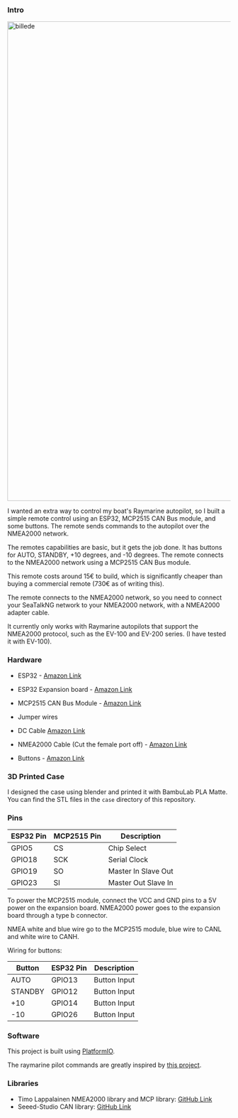 ### Intro
<img width="1920" height="1080" alt="billede" src="https://github.com/user-attachments/assets/769d572b-4528-464a-9b68-38c7eee1a444" />

I wanted an extra way to control my boat's Raymarine autopilot, so I built a simple remote control using an ESP32, MCP2515 CAN Bus module, and some buttons. The remote sends commands to the autopilot over the NMEA2000 network.

The remotes capabilities are basic, but it gets the job done. It has buttons for AUTO, STANDBY, +10 degrees, and -10 degrees. The remote connects to the NMEA2000 network using a MCP2515 CAN Bus module.

This remote costs around 15€ to build, which is significantly cheaper than buying a commercial remote (730€ as of writing this).

The remote connects to the NMEA2000 network, so you need to connect your SeaTalkNG network to your NMEA2000 network, with a NMEA2000 adapter cable.

It currently only works with Raymarine autopilots that support the NMEA2000 protocol, such as the EV-100 and EV-200 series. (I have tested it with EV-100).


### Hardware
- ESP32 - [Amazon Link](https://www.amazon.de/APKLVSR-ESP-32S-udviklingsboard-str%C3%B8mforsyningskort-Bluetooth/dp/B0CQNCGVKM/ref=sr_1_8_sspa?crid=157F5NKS2WYJ2&dib=eyJ2IjoiMSJ9.wLRADyRoyeR2s6vqHTGry7QMBY8ZXUlel1aBJtWTnddCheZKRcjnThHXdT1NJG-2nCVJ4asu0Dzg8uejYnVLczWsI7xl7nQ_AWQQNtnJ6Xc862KcwAc4HAiHupAEV7sLtvEUcDK_j679_gtx_AzqYLS-odK_MuJGc8ni9yhnzrsLvDVAO6oSgiQap1S5uc7Zi76ICIjX04mRxioljERGHOV-YkpwxttXSQI5SUCi0ic.afFXyL4tCUZm0WGrz5JXD0rZxOZs8mNgvxDRSIcAT3c&dib_tag=se&keywords=esp32&qid=1758743039&sprefix=esp32%2Caps%2C177&sr=8-8-spons&sp_csd=d2lkZ2V0TmFtZT1zcF9tdGY&psc=1)

- ESP32 Expansion board - [Amazon Link](https://www.amazon.de/APKLVSR-ESP-32S-udviklingsboard-str%C3%B8mforsyningskort-Bluetooth/dp/B0CQNCGVKM/ref=sr_1_8_sspa?crid=157F5NKS2WYJ2&dib=eyJ2IjoiMSJ9.wLRADyRoyeR2s6vqHTGry7QMBY8ZXUlel1aBJtWTnddCheZKRcjnThHXdT1NJG-2nCVJ4asu0Dzg8uejYnVLczWsI7xl7nQ_AWQQNtnJ6Xc862KcwAc4HAiHupAEV7sLtvEUcDK_j679_gtx_AzqYLS-odK_MuJGc8ni9yhnzrsLvDVAO6oSgiQap1S5uc7Zi76ICIjX04mRxioljERGHOV-YkpwxttXSQI5SUCi0ic.afFXyL4tCUZm0WGrz5JXD0rZxOZs8mNgvxDRSIcAT3c&dib_tag=se&keywords=esp32&qid=1758743039&sprefix=esp32%2Caps%2C177&sr=8-8-spons&sp_csd=d2lkZ2V0TmFtZT1zcF9tdGY&psc=1)
- MCP2515 CAN Bus Module - [Amazon Link](https://www.amazon.de/dp/B0CTF7PX4S?ref=ppx_yo2ov_dt_b_fed_asin_title)

- Jumper wires
- DC Cable [Amazon Link](https://www.amazon.de/RUNCCI-YUN-monteringsadapters%C3%A6t-adapter-mobiltelefon-overv%C3%A5gningskameraer-5-mm-x-2-1-hult-stik-s%C3%A6t-R326/dp/B089DXQDS9/ref=sr_1_8_sspa?crid=1LS18SSET92UQ&dib=eyJ2IjoiMSJ9.0MvcZq4FL9tukzkbNL8Kc_O2Dy5I_OLsphuZPs0Y8dO5VbAqFcNuC3cBiQl5JEUXXQfYeXM9Cyvab0MEV-0dDMpUVL9RiPQk2GMMuN5eq1Iu54aWbxtYVN-b5YDzOtQFNuuPZEG47eYEXUVEkmVus8O-_54m3TIYmPdritAhwBFFpLomeNHKvadal9eXJEm1cQXohz4b252p92A1Fkh9j9tTcoiB_aPzKvB3okbrwVM.0yXLbzv-yiR9L1d_2io-0TS9p48OUVYizj15owr5iT8&dib_tag=se&keywords=dc+cable&qid=1758743749&sprefix=dc+cable%2Caps%2C95&sr=8-8-spons&sp_csd=d2lkZ2V0TmFtZT1zcF9tdGY&psc=1)
- NMEA2000 Cable (Cut the female port off) - [Amazon Link](https://www.amazon.de/NMEA2000-backbone-kabel-drop-kabel-marinebl%C3%A5-GPS-tilbeh%C3%B8r/dp/B0BBS2L8PD/ref=sr_1_1_sspa?crid=2UFT86MVB7YBA&dib=eyJ2IjoiMSJ9.QW_mtvHLf6kRCkO8CFeVHJm7VVASIcKvsNfWnPs7ycZl7X45wUgbT0JkGKALCxjt00jjCCO40WvVnbHnueS-T2mCKkzXBup89CO1E_YbPYyKCfNnv6fhzpgHz0wNJJNAUS5bY0NbkZgPPbtqUuQMsOfGeC8XTrsxxOol8b7vsLyZUrrSJez_EmtWQFeYpJqnOTwOCpej3PEsk4Tr6KpYHkg_I4j13zVsO9lTqGIBpTId28NoBnXcmbXXF3AznUbyLrIWxeX1rd6trBVDHPdK1FlLwXsX1NHqjqImUxp1_c8.J9a2Eu1v-KSy1V8Vmfkl-yIs91VMnOnlRwJJXzUw978&dib_tag=se&keywords=nmea2000+cable&qid=1758744504&sprefix=nmea2000+cable%2Caps%2C83&sr=8-1-spons&sp_csd=d2lkZ2V0TmFtZT1zcF9hdGY&psc=1)
- Buttons - [Amazon Link](https://www.amazon.de/dp/B08L49F7DV?ref=ppx_yo2ov_dt_b_fed_asin_title&th=1)

### 3D Printed Case
I designed the case using blender and printed it with BambuLab PLA Matte. You can find the STL files in the `case` directory of this repository.

### Pins

| ESP32 Pin | MCP2515 Pin | Description         |
| --------- | ----------- | ------------------- |
| GPIO5     | CS          | Chip Select         |
| GPIO18    | SCK         | Serial Clock        |
| GPIO19    | SO          | Master In Slave Out |
| GPIO23    | SI          | Master Out Slave In |

To power the MCP2515 module, connect the VCC and GND pins to a 5V power on the expansion board.
NMEA2000 power goes to the expansion board through a type b connector.

NMEA white and blue wire go to the MCP2515 module, blue wire to CANL and white wire to CANH.

Wiring for buttons:


| Button  | ESP32 Pin | Description  |
| ------- | --------- | ------------ |
| AUTO    | GPIO13    | Button Input |
| STANDBY | GPIO12    | Button Input |
| +10     | GPIO14    | Button Input |
| -10     | GPIO26    | Button Input |

### Software
This project is built using [PlatformIO](https://platformio.org/).

The raymarine pilot commands are greatly inspired by [this project](https://github.com/matztam/raymarine-evo-pilot-remote).

### Libraries
- Timo Lappalainen NMEA2000 library and MCP library: [GitHub Link](https://github.com/ttlappalainen)
- Seeed-Studio CAN library: [GitHub Link](https://github.com/Seeed-Studio/Seeed_Arduino_CAN)
